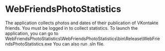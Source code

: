 # WebFriendsPhotoStatistics
The application collects photos and dates of their publication of VKontakte friends. You must be logged in to collect statistics.
To launch the application, you can go to WebFriendsPhotoStatistics\WebFriendsPhotoStatistics\bin\Release\WebFriendsPhotoStatistics.exe
You can also run .sln file.
